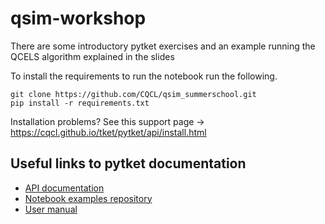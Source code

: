 # qsim-workshop

There are some introductory pytket exercises and an example running the QCELS algorithm explained in the slides

To install the requirements to run the notebook run the following.

```
git clone https://github.com/CQCL/qsim_summerschool.git
pip install -r requirements.txt
```

Installation problems? See this support page -> https://cqcl.github.io/tket/pytket/api/install.html

## Useful links to pytket documentation

* [API documentation](https://cqcl.github.io/tket/pytket/api/#) 
* [Notebook examples repository](https://github.com/CQCL/pytket/tree/main/examples) 
* [User manual](https://cqcl.github.io/pytket/manual/index.html) 
